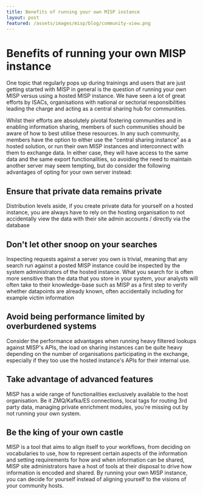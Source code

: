 ```yaml
---
title: Benefits of running your own MISP instance
layout: post
featured: /assets/images/misp/blog/community-view.png
---
```


# Benefits of running your own MISP instance

One topic that regularly pops up during trainings and users that are just getting started with MISP in general is the question of running your own MISP versus using a hosted MISP instance. We have seen a lot of great efforts by ISACs, organisations with national or sectorial responsibilities leading the charge and acting as a central sharing hub for communities.

Whilst their efforts are absolutely pivotal fostering communities and in enabling information sharing, members of such communities should be aware of how to best utilise these resources. In any such community, members have the option to either use the "central sharing instance" as a hosted solution, or run their own MISP instances and interconnect with them to exchange data. In either case, they will have access to the same data and the same export functionalities, so avoiding the need to maintain another server may seem tempting, but do consider the following advantages of opting for your own server instead:

## Ensure that private data remains private

Distribution levels aside, if you create private data for yourself on a hosted instance, you are always have to rely on the hosting organisation to not accidentally view the data with their site admin accounts / directly via the database

## Don't let other snoop on your searches

Inspecting requests against a server you own is trivial, meaning that any search run against a posted MISP instance could be inspected by the system administrators of the hosted instance. What you search for is often more sensitive than the data that you store in your system, your analysts will often take to their knowledge-base such as MISP as a first step to verify whether datapoints are already known, often accidentally including for example victim information

## Avoid being performance limited by overburdened systems

Consider the performance advantages when running heavy filtered lookups against MISP's APIs, the load on sharing instances can be quite heavy depending on the number of organisations participating in the exchange, especially if they too use the hosted instance's APIs for their internal use.

## Take advantage of advanced features

MISP has a wide range of functionalities exclusively available to the host organisation. Be it ZMQ/Kafka/ES connections, local tags for routing 3rd party data, managing private enrichment modules, you're missing out by not running your own system.

## Be the king of your own castle

MISP is a tool that aims to align itself to your workflows, from deciding on vocabularies to use, how to represent certain aspects of the information and setting requirements for how and when information can be shared, MISP site administrators have a host of tools at their disposal to drive how information is encoded and shared. By running your own MISP instance, you can decide for yourself instead of aligning yourself to the visions of your community hosts.


